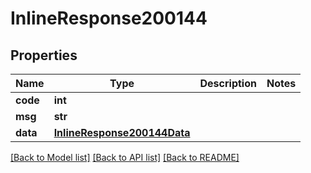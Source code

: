 # InlineResponse200144

## Properties
Name | Type | Description | Notes
------------ | ------------- | ------------- | -------------
**code** | **int** |  | 
**msg** | **str** |  | 
**data** | [**InlineResponse200144Data**](InlineResponse200144Data.md) |  | 

[[Back to Model list]](../README.md#documentation-for-models) [[Back to API list]](../README.md#documentation-for-api-endpoints) [[Back to README]](../README.md)

